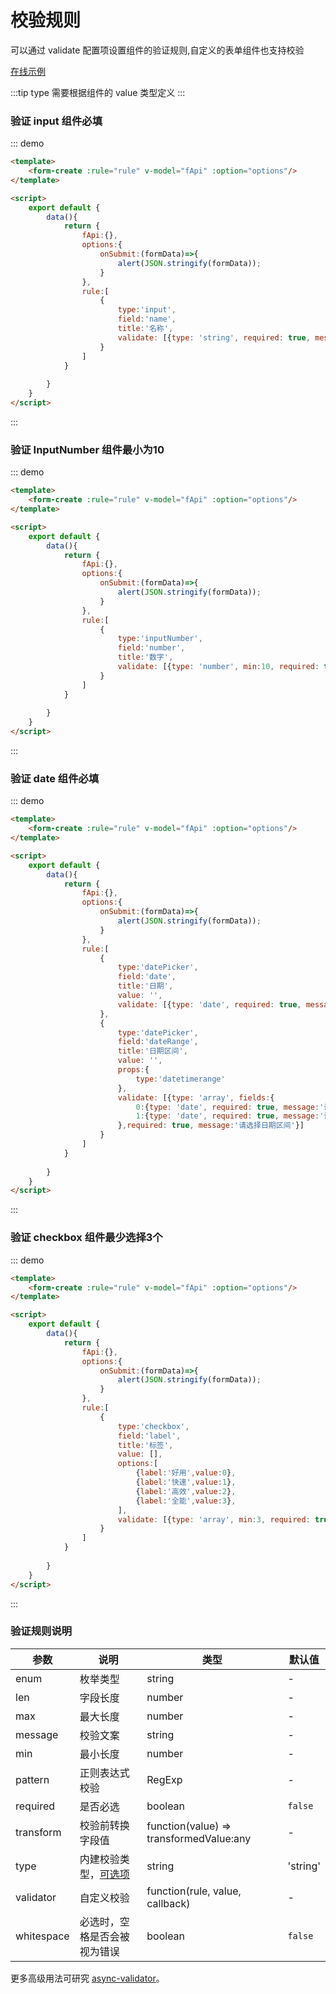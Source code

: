 # 校验规则

可以通过 validate 配置项设置组件的验证规则,自定义的表单组件也支持校验

[在线示例](http://jsrun.pro/LchKp/edit)

:::tip
type 需要根据组件的 value 类型定义
:::

### 验证 input 组件必填

::: demo
```html
<template>
    <form-create :rule="rule" v-model="fApi" :option="options"/>
</template>

<script>
    export default {
        data(){
            return {
                fApi:{},
                options:{
                    onSubmit:(formData)=>{
                        alert(JSON.stringify(formData));
                    }
                },
                rule:[
                    {
                        type:'input',
                        field:'name',
                        title:'名称',
                        validate: [{type: 'string', required: true, message:'请输入名称'}]
                    }
                ]
            }
            
        }
    }
</script>
```
:::
### 验证 InputNumber 组件最小为10

::: demo
```html
<template>
    <form-create :rule="rule" v-model="fApi" :option="options"/>
</template>

<script>
    export default {
        data(){
            return {
                fApi:{},
                options:{
                    onSubmit:(formData)=>{
                        alert(JSON.stringify(formData));
                    }
                },
                rule:[
                    {
                        type:'inputNumber',
                        field:'number',
                        title:'数字',
                        validate: [{type: 'number', min:10, required: true, message:'最小为10'}]
                    }
                ]
            }
            
        }
    }
</script>
```
:::


### 验证 date 组件必填

::: demo
```html
<template>
    <form-create :rule="rule" v-model="fApi" :option="options"/>
</template>

<script>
    export default {
        data(){
            return {
                fApi:{},
                options:{
                    onSubmit:(formData)=>{
                        alert(JSON.stringify(formData));
                    }
                },
                rule:[
                    {
                        type:'datePicker',
                        field:'date',
                        title:'日期',
                        value: '',
                        validate: [{type: 'date', required: true, message:'请选择日期'}]
                    },
                    {
                        type:'datePicker',
                        field:'dateRange',
                        title:'日期区间',
                        value: '',
                        props:{
                            type:'datetimerange'
                        },
                        validate: [{type: 'array', fields:{
                            0:{type: 'date', required: true, message:'请选择日期'},
                            1:{type: 'date', required: true, message:'请选择日期'}
                        },required: true, message:'请选择日期区间'}]
                    }
                ]
            }
            
        }
    }
</script>
```
:::


### 验证 checkbox 组件最少选择3个

::: demo
```html
<template>
    <form-create :rule="rule" v-model="fApi" :option="options"/>
</template>

<script>
    export default {
        data(){
            return {
                fApi:{},
                options:{
                    onSubmit:(formData)=>{
                        alert(JSON.stringify(formData));
                    }
                },
                rule:[
                    {
                        type:'checkbox',
                        field:'label',
                        title:'标签',
                        value: [],
                        options:[
                            {label:'好用',value:0},
                            {label:'快速',value:1},
                            {label:'高效',value:2},
                            {label:'全能',value:3},
                        ],
                        validate: [{type: 'array', min:3, required: true, message:'最少选择3个'}]
                    }
                ]
            }
            
        }
    }
</script>
```
:::


### 验证规则说明

| 参数       | 说明                                                         | 类型                                    | 默认值   |
| ---------- | ------------------------------------------------------------ | --------------------------------------- | -------- |
| enum       | 枚举类型                                                     | string                                  | -        |
| len        | 字段长度                                                     | number                                  | -        |
| max        | 最大长度                                                     | number                                  | -        |
| message    | 校验文案                                                     | string                                  | -        |
| min        | 最小长度                                                     | number                                  | -        |
| pattern    | 正则表达式校验                                               | RegExp                                  | -        |
| required   | 是否必选                                                     | boolean                                 | `false`  |
| transform  | 校验前转换字段值                                             | function(value) => transformedValue:any | -        |
| type       | 内建校验类型，[可选项](https://github.com/yiminghe/async-validator#type) | string                                  | 'string' |
| validator  | 自定义校验 | function(rule, value, callback)         | -        |
| whitespace | 必选时，空格是否会被视为错误                                 | boolean                                 | `false`  |

更多高级用法可研究 [async-validator](https://github.com/yiminghe/async-validator)。

